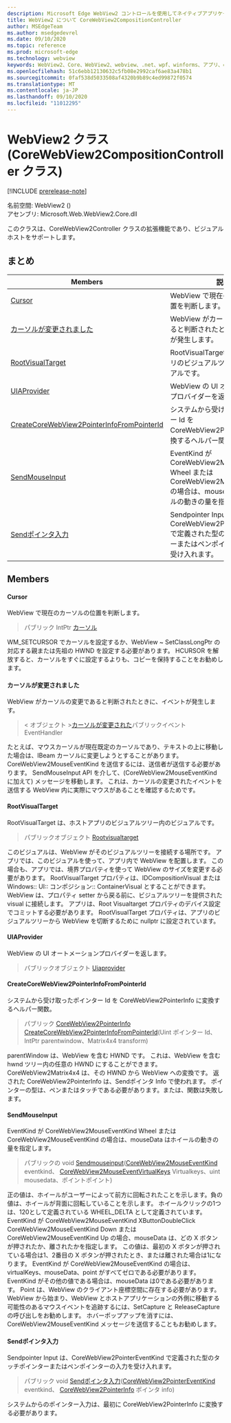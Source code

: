 ```yaml
---
description: Microsoft Edge WebView2 コントロールを使用してネイティブアプリケーションに web 技術 (HTML、CSS、JavaScript) を埋め込む
title: WebView2 について CoreWebView2CompositionController
author: MSEdgeTeam
ms.author: msedgedevrel
ms.date: 09/10/2020
ms.topic: reference
ms.prod: microsoft-edge
ms.technology: webview
keywords: WebView2、Core、WebView2、webview、.net、wpf、winforms、アプリ、edge、CoreWebView2、CoreWebView2Controller、browser control、edge html、Microsoft の WebView2。 CoreWebView2CompositionController。
ms.openlocfilehash: 51c6ebb12130632c5fb08e2992caf6ae83a478b1
ms.sourcegitcommit: 0faf538d5033508af4320b9b89c4ed99872f0574
ms.translationtype: MT
ms.contentlocale: ja-JP
ms.lasthandoff: 09/10/2020
ms.locfileid: "11012295"
---
```

# WebView2 クラス (CoreWebView2CompositionController クラス) 

[!INCLUDE [prerelease-note](../../includes/prerelease-note.md)]

名前空間: WebView2 () \
アセンブリ: Microsoft.Web.WebView2.Core.dll

このクラスは、CoreWebView2Controller クラスの拡張機能であり、ビジュアルホストをサポートします。

## まとめ

 Members                        | 説明
--------------------------------|---------------------------------------------
[Cursor](#cursor) | WebView で現在のカーソルの位置を判断します。
[カーソルが変更されました](#cursorchanged) | WebView がカーソルの変更であると判断されたときに、イベントが発生します。
[RootVisualTarget](#rootvisualtarget) | RootVisualTarget は、ホストアプリのビジュアルツリー内のビジュアルです。
[UIAProvider](#uiaprovider) | WebView の UI オートメーションプロバイダーを返します。
[CreateCoreWebView2PointerInfoFromPointerId](#createcorewebview2pointerinfofrompointerid) | システムから受け取ったポインター Id を CoreWebView2PointerInfo に変換するヘルパー関数。
[SendMouseInput](#sendmouseinput) | EventKind が CoreWebView2MouseEventKind Wheel または CoreWebView2MouseEventKind の場合は、mouseData はホイールの動きの量を指定します。
[Sendポインタ入力](#sendpointerinput) | Sendpointer Input は、CoreWebView2PointerEventKind で定義された型のタッチポインターまたはペンポインターの入力を受け入れます。

## Members

#### Cursor 

WebView で現在のカーソルの位置を判断します。

> パブリック IntPtr [カーソル](#cursor)

WM_SETCURSOR でカーソルを設定するか、WebView ~ SetClassLongPtr の対応する親または先祖の HWND を設定する必要があります。 HCURSOR を解放すると、カーソルをすぐに設定するよりも、コピーを保持することをお勧めします。

#### カーソルが変更されました 

WebView がカーソルの変更であると判断されたときに、イベントが発生します。

> < オブジェクト >[カーソルが変更された](#cursorchanged)パブリックイベント EventHandler

たとえば、マウスカーソルが現在既定のカーソルであり、テキストの上に移動した場合は、IBeam カーソルに変更しようとすることがあります。 CoreWebView2MouseEventKind を送信するには、送信者が送信する必要があります。 SendMouseInput API を介して、(CoreWebView2MouseEventKind に加えて) メッセージを移動します。 これは、カーソルの変更されたイベントを送信する WebView 内に実際にマウスがあることを確認するためです。

#### RootVisualTarget 

RootVisualTarget は、ホストアプリのビジュアルツリー内のビジュアルです。

> パブリックオブジェクト [Rootvisualtarget](#rootvisualtarget)

このビジュアルは、WebView がそのビジュアルツリーを接続する場所です。 アプリでは、このビジュアルを使って、アプリ内で WebView を配置します。 この場合も、アプリでは、境界プロパティを使って WebView のサイズを変更する必要があります。 RootVisualTarget プロパティは、IDCompositionVisual または Windows:: UI:: コンポジション:: ContainerVisual とすることができます。 WebView は、プロパティ setter から戻る前に、ビジュアルツリーを提供された visual に接続します。 アプリは、Root Visualtarget プロパティのデバイス設定でコミットする必要があります。 RootVisualTarget プロパティは、アプリのビジュアルツリーから WebView を切断するために nullptr に設定されています。

#### UIAProvider 

WebView の UI オートメーションプロバイダーを返します。

> パブリックオブジェクト [Uiaprovider](#uiaprovider)

#### CreateCoreWebView2PointerInfoFromPointerId 

システムから受け取ったポインター Id を CoreWebView2PointerInfo に変換するヘルパー関数。

> パブリック [CoreWebView2PointerInfo](microsoft-web-webview2-core-corewebview2pointerinfo.md) [CreateCoreWebView2PointerInfoFromPointerId](#createcorewebview2pointerinfofrompointerid)(Uint ポインター Id、IntPtr parentwindow、Matrix4x4 transform)

parentWindow は、WebView を含む HWND です。 これは、WebView を含む hwnd ツリー内の任意の HWND にすることができます。 CoreWebView2Matrix4x4 は、その HWND から WebView への変換です。 返された CoreWebView2PointerInfo は、Sendポインタ Info で使われます。 ポインターの型は、ペンまたはタッチである必要があります。または、関数は失敗します。

#### SendMouseInput 

EventKind が CoreWebView2MouseEventKind Wheel または CoreWebView2MouseEventKind の場合は、mouseData はホイールの動きの量を指定します。

> パブリックの void [Sendmouseinput](#sendmouseinput)([CoreWebView2MouseEventKind](./namespace-microsoft-web-webview2-core.md) eventkind、 [CoreWebView2MouseEventVirtualKeys](./namespace-microsoft-web-webview2-core.md) Virtualkeys、uint mousedata、ポイントポイント)

正の値は、ホイールがユーザーによって前方に回転されたことを示します。負の値は、ホイールが背面に回転していることを示します。 ホイールクリックの1つは、120として定義されている WHEEL_DELTA として定義されています。 EventKind が CoreWebView2MouseEventKind XButtonDoubleClick CoreWebView2MouseEventKind Down または CoreWebView2MouseEventKind Up の場合、mouseData は、どの X ボタンが押されたか、離されたかを指定します。 この値は、最初の X ボタンが押されている場合は1、2番目の X ボタンが押されたとき、または離された場合は1になります。 EventKind が CoreWebView2MouseEventKind の場合は、virtualKeys、mouseData、point がすべてゼロである必要があります。 EventKind がその他の値である場合は、mouseData は0である必要があります。 Point は、WebView のクライアント座標空間に存在する必要があります。 WebView から始まり、WebView とホストアプリケーションの外側に移動する可能性のあるマウスイベントを追跡するには、SetCapture と ReleaseCapture の呼び出しをお勧めします。 ホバーポップアップを消すには、CoreWebView2MouseEventKind メッセージを送信することもお勧めします。

#### Sendポインタ入力 

Sendpointer Input は、CoreWebView2PointerEventKind で定義された型のタッチポインターまたはペンポインターの入力を受け入れます。

> パブリック void [Sendポインタ入力](#sendpointerinput)([CoreWebView2PointerEventKind](./namespace-microsoft-web-webview2-core.md) eventkind、 [CoreWebView2PointerInfo](microsoft-web-webview2-core-corewebview2pointerinfo.md) ポインタ info)

システムからのポインター入力は、最初に CoreWebView2PointerInfo に変換する必要があります。

